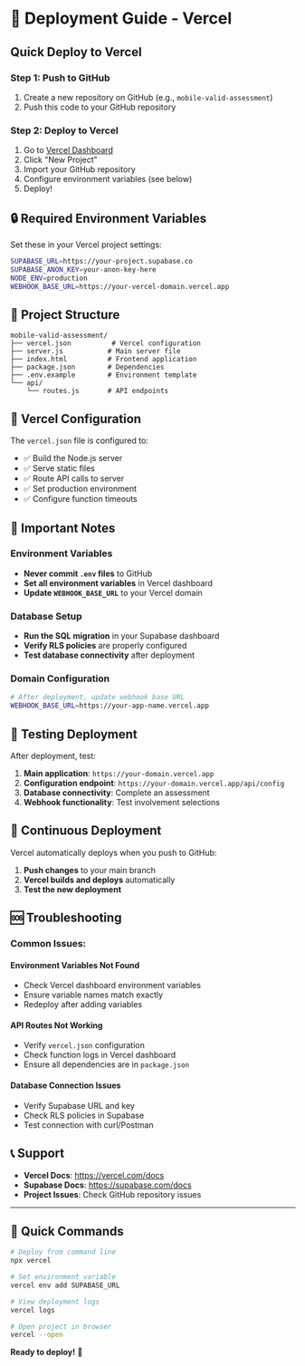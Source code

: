 # 🚀 Deployment Guide - Vercel

## Quick Deploy to Vercel

### **Step 1: Push to GitHub**
1. Create a new repository on GitHub (e.g., `mobile-valid-assessment`)
2. Push this code to your GitHub repository

### **Step 2: Deploy to Vercel**
1. Go to [Vercel Dashboard](https://vercel.com/dashboard)
2. Click "New Project"
3. Import your GitHub repository
4. Configure environment variables (see below)
5. Deploy!

## 🔒 **Required Environment Variables**

Set these in your Vercel project settings:

```bash
SUPABASE_URL=https://your-project.supabase.co
SUPABASE_ANON_KEY=your-anon-key-here
NODE_ENV=production
WEBHOOK_BASE_URL=https://your-vercel-domain.vercel.app
```

## 📁 **Project Structure**
```
mobile-valid-assessment/
├── vercel.json          # Vercel configuration
├── server.js           # Main server file
├── index.html          # Frontend application
├── package.json        # Dependencies
├── .env.example        # Environment template
└── api/
    └── routes.js       # API endpoints
```

## 🔧 **Vercel Configuration**

The `vercel.json` file is configured to:
- ✅ Build the Node.js server
- ✅ Serve static files
- ✅ Route API calls to server
- ✅ Set production environment
- ✅ Configure function timeouts

## 🚨 **Important Notes**

### **Environment Variables**
- **Never commit `.env` files** to GitHub
- **Set all environment variables** in Vercel dashboard
- **Update `WEBHOOK_BASE_URL`** to your Vercel domain

### **Database Setup**
- **Run the SQL migration** in your Supabase dashboard
- **Verify RLS policies** are properly configured
- **Test database connectivity** after deployment

### **Domain Configuration**
```bash
# After deployment, update webhook base URL
WEBHOOK_BASE_URL=https://your-app-name.vercel.app
```

## 🧪 **Testing Deployment**

After deployment, test:
1. **Main application**: `https://your-domain.vercel.app`
2. **Configuration endpoint**: `https://your-domain.vercel.app/api/config`
3. **Database connectivity**: Complete an assessment
4. **Webhook functionality**: Test involvement selections

## 🔄 **Continuous Deployment**

Vercel automatically deploys when you push to GitHub:
1. **Push changes** to your main branch
2. **Vercel builds and deploys** automatically
3. **Test the new deployment**

## 🆘 **Troubleshooting**

### **Common Issues:**

#### **Environment Variables Not Found**
- Check Vercel dashboard environment variables
- Ensure variable names match exactly
- Redeploy after adding variables

#### **API Routes Not Working**
- Verify `vercel.json` configuration
- Check function logs in Vercel dashboard
- Ensure all dependencies are in `package.json`

#### **Database Connection Issues**
- Verify Supabase URL and key
- Check RLS policies in Supabase
- Test connection with curl/Postman

## 📞 **Support**

- **Vercel Docs**: https://vercel.com/docs
- **Supabase Docs**: https://supabase.com/docs
- **Project Issues**: Check GitHub repository issues

---

## 🎯 **Quick Commands**

```bash
# Deploy from command line
npx vercel

# Set environment variable
vercel env add SUPABASE_URL

# View deployment logs
vercel logs

# Open project in browser
vercel --open
```

**Ready to deploy!** 🚀 